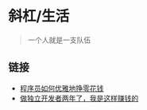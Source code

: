 # 斜杠/生活

> 一个人就是一支队伍

## 链接

- [程序员如何优雅地挣零花钱](http://r.ftqq.com/howto-make-more-money/)
- [做独立开发者两年了，我是这样赚钱的](https://www.infoq.cn/article/m30vgKXW9AlVzo9CZoAy)
